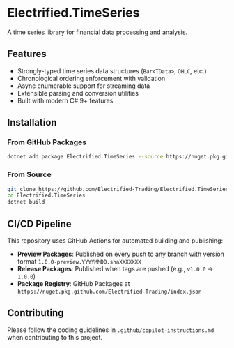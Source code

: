 # Electrified.TimeSeries

A time series library for financial data processing and analysis.

## Features

- Strongly-typed time series data structures (`Bar<TData>`, `OHLC`, etc.)
- Chronological ordering enforcement with validation
- Async enumerable support for streaming data
- Extensible parsing and conversion utilities
- Built with modern C# 9+ features

## Installation

### From GitHub Packages

```bash
dotnet add package Electrified.TimeSeries --source https://nuget.pkg.github.com/Electrified-Trading/index.json
```

### From Source

```bash
git clone https://github.com/Electrified-Trading/Electrified.TimeSeries.git
cd Electrified.TimeSeries
dotnet build
```

## CI/CD Pipeline

This repository uses GitHub Actions for automated building and publishing:

- **Preview Packages**: Published on every push to any branch with version format `1.0.0-preview.YYYYMMDD.shaXXXXXXX`
- **Release Packages**: Published when tags are pushed (e.g., `v1.0.0` → `1.0.0`)
- **Package Registry**: GitHub Packages at `https://nuget.pkg.github.com/Electrified-Trading/index.json`

## Contributing

Please follow the coding guidelines in `.github/copilot-instructions.md` when contributing to this project.